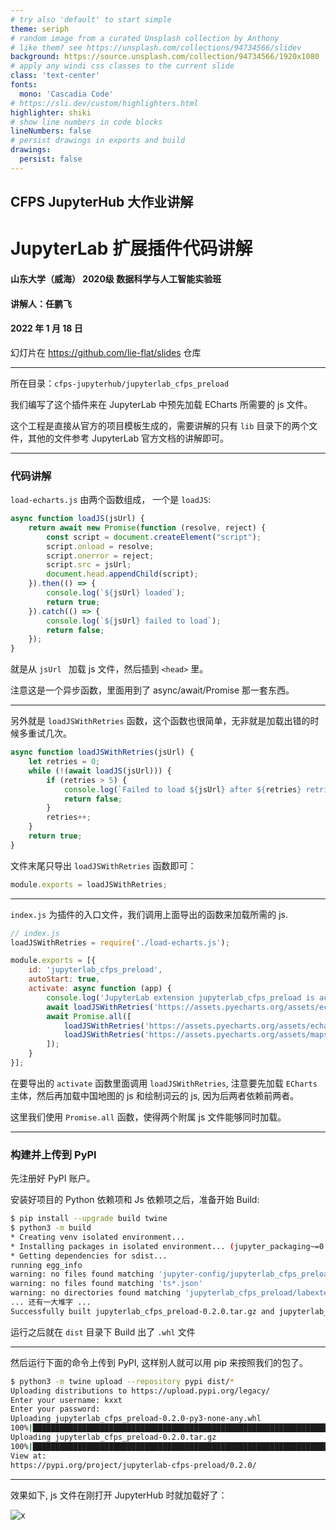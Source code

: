 ```yaml
---
# try also 'default' to start simple
theme: seriph
# random image from a curated Unsplash collection by Anthony
# like them? see https://unsplash.com/collections/94734566/slidev
background: https://source.unsplash.com/collection/94734566/1920x1080
# apply any windi css classes to the current slide
class: 'text-center'
fonts:
  mono: 'Cascadia Code'
# https://sli.dev/custom/highlighters.html
highlighter: shiki
# show line numbers in code blocks
lineNumbers: false
# persist drawings in exports and build
drawings:
  persist: false
---
```


## CFPS JupyterHub 大作业讲解

# JupyterLab 扩展插件代码讲解

#### 山东大学（威海） 2020级 数据科学与人工智能实验班

#### 讲解人：任鹏飞

#### 2022 年 1 月 18 日

幻灯片在 https://github.com/lie-flat/slides 仓库

---

所在目录：`cfps-jupyterhub/jupyterlab_cfps_preload`

我们编写了这个插件来在 JupyterLab 中预先加载 ECharts 所需要的 js 文件。

这个工程是直接从官方的项目模板生成的，需要讲解的只有 `lib`  目录下的两个文件，其他的文件参考 JupyterLab 官方文档的讲解即可。

---

### 代码讲解

`load-echarts.js` 由两个函数组成，
一个是 `loadJS`:

```js
async function loadJS(jsUrl) {
    return await new Promise(function (resolve, reject) {
        const script = document.createElement("script");
        script.onload = resolve;
        script.onerror = reject;
        script.src = jsUrl;
        document.head.appendChild(script);
    }).then(() => {
        console.log(`${jsUrl} loaded`);
        return true;
    }).catch(() => {
        console.log(`${jsUrl} failed to load`);
        return false;
    });
}
```

就是从 `jsUrl ` 加载 js 文件，然后插到 `<head>` 里。

注意这是一个异步函数，里面用到了 async/await/Promise 那一套东西。

---

另外就是 `loadJSWithRetries` 函数，这个函数也很简单，无非就是加载出错的时候多重试几次。

```js
async function loadJSWithRetries(jsUrl) {
    let retries = 0;
    while (!(await loadJS(jsUrl))) {
        if (retries > 5) {
            console.log(`Failed to load ${jsUrl} after ${retries} retries`);
            return false;
        }
        retries++;
    }
    return true;
}
```

文件末尾只导出 `loadJSWithRetries` 函数即可：

```js
module.exports = loadJSWithRetries;
```
---

`index.js` 为插件的入口文件，我们调用上面导出的函数来加载所需的 js.

```js
// index.js
loadJSWithRetries = require('./load-echarts.js');

module.exports = [{
    id: 'jupyterlab_cfps_preload',
    autoStart: true,
    activate: async function (app) {
        console.log('JupyterLab extension jupyterlab_cfps_preload is activated!');
        await loadJSWithRetries('https://assets.pyecharts.org/assets/echarts.min.js');
        await Promise.all([
            loadJSWithRetries('https://assets.pyecharts.org/assets/echarts-wordcloud.min.js'),
            loadJSWithRetries('https://assets.pyecharts.org/assets/maps/china.js')
        ]);
    }
}];
```

在要导出的 `activate` 函数里面调用 `loadJSWithRetries`, 注意要先加载 `ECharts` 主体，然后再加载中国地图的 js 和绘制词云的 js, 因为后两者依赖前两者。

这里我们使用 `Promise.all` 函数，使得两个附属 js 文件能够同时加载。

---

### 构建并上传到 PyPI

先注册好 PyPI 账户。

安装好项目的 Python 依赖项和 Js 依赖项之后，准备开始 Build:

```bash
$ pip install --upgrade build twine
$ python3 -m build
* Creating venv isolated environment...
* Installing packages in isolated environment... (jupyter_packaging~=0.7.9, jupyterlab~=3.0, setuptools>=40.8.0, wheel)
* Getting dependencies for sdist...
running egg_info
warning: no files found matching 'jupyter-config/jupyterlab_cfps_preload.json'
warning: no files found matching 'ts*.json'
warning: no directories found matching 'jupyterlab_cfps_preload/labextension'
... 还有一大堆字 ...
Successfully built jupyterlab_cfps_preload-0.2.0.tar.gz and jupyterlab_cfps_preload-0.2.0-py3-none-any.whl
```

运行之后就在 `dist` 目录下 Build 出了  `.whl`  文件

---


然后运行下面的命令上传到 PyPI, 这样别人就可以用 pip 来按照我们的包了。

```bash
$ python3 -m twine upload --repository pypi dist/*
Uploading distributions to https://upload.pypi.org/legacy/
Enter your username: kxxt
Enter your password: 
Uploading jupyterlab_cfps_preload-0.2.0-py3-none-any.whl
100%|████████████████████████████████████████████████████████████████████████████████████████████████████████████████████████████████████████████████████| 25.2k/25.2k [00:08<00:00, 3.05kB/s]
Uploading jupyterlab_cfps_preload-0.2.0.tar.gz
100%|████████████████████████████████████████████████████████████████████████████████████████████████████████████████████████████████████████████████████| 91.4k/91.4k [00:03<00:00, 29.3kB/s]
View at:
https://pypi.org/project/jupyterlab-cfps-preload/0.2.0/
```

---

效果如下, js 文件在刚打开 JupyterHub 时就加载好了：

![x](/x.png)